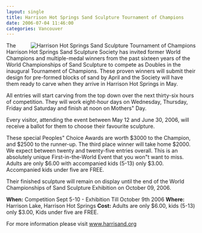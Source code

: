 ```yaml
---
layout: single
title: Harrison Hot Springs Sand Sculpture Tournament of Champions
date: 2006-07-04 11:46:00
categories: Vancouver
---
```

<img src="/public/uploads/2006/07/m_sculpt_image.jpg" id="image14" alt="Harrison Hot Springs Sand Sculpture Tournament of Champions" align="right" />

The Harrison Hot Springs Sand Sculpture Society has invited former World Champions and multiple-medal winners from the past sixteen years of the World Championships of Sand Sculpture to compete as Doubles in the inaugural Tournament of Champions. These proven winners will submit their design for pre-formed blocks of sand by April and the Society will have them ready to carve when they arrive in Harrison Hot Springs in May.

All entries will start carving from the top down over the next thirty-six hours of competition. They will work eight-hour days on Wednesday, Thursday, Friday and Saturday and finish at noon on Mothers&quot; Day.

Every visitor, attending the event between May 12 and June 30, 2006, will receive a ballot for them to choose their favourite sculpture.

These special Peoples&quot; Choice Awards are worth $3000 to the Champion, and $2500 to the runner-up. The third place winner will take home $2000. We expect between twenty and twenty-five entries overall. This is an absolutely unique First-in-the-World Event that you won&quot;t want to miss. Adults are only $6.00 with accompanied kids (5-13) only $3.00. Accompanied kids under five are FREE.

Their finished sculpture will remain on display until the end of the World Championships of Sand Sculpture Exhibition on October 09, 2006.

<strong>When:</strong> Competition Sept 5-10 - Exhibition Till October 9th 2006
<strong>Where:</strong> Harrison Lake, Harrison Hot Springs
<strong>Cost:</strong>
Adults are only $6.00,
kids (5-13) only $3.00,
Kids under five are FREE.

For more information please visit
<a href="http://www.harrisand.org">www.harrisand.org</a>

